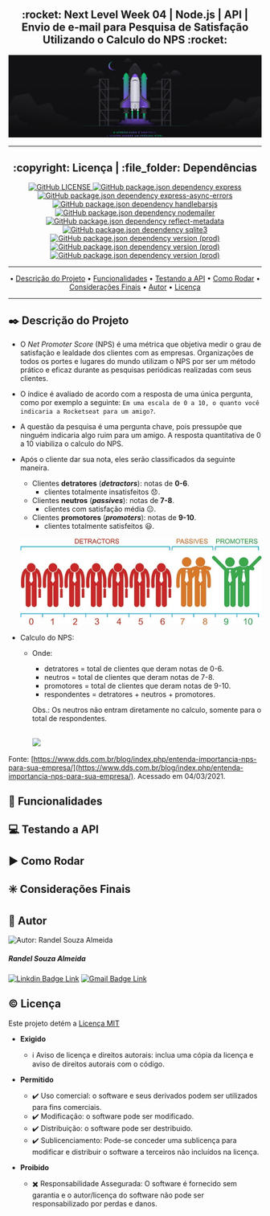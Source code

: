<div align="center">        
    <h2><strong>:rocket: Next Level Week 04 | Node.js | API | Envio de e-mail para Pesquisa de Satisfação Utilizando o Calculo do NPS :rocket:</strong></h2>    
    <a href="https://app.rocketseat.com.br/" >
        <img src="./src/images_readme/nlw03-.png" alt="Next Level Week 04">
    </a>
</div>

___

<h2 align="center"> :copyright: Licença | :file_folder: Dependências</h2>
<p align="center">

<a href="https://github.com/RandelSouza/next-level-week-4/blob/master/LICENSE" >
    <img alt="GitHub LICENSE" src="https://img.shields.io/github/license/randelsouza/next-level-week-4?style=for-the-badge">
</a>

<a href="https://www.npmjs.com/package/express">
    <img alt="GitHub package.json dependency express" src="https://img.shields.io/github/package-json/dependency-version/randelsouza/next-level-week-4/express?style=for-the-badge">
</a>

<a href="https://www.npmjs.com/package/express-async-errors" >
<img alt="GitHub package.json dependency express-async-errors" src="https://img.shields.io/github/package-json/dependency-version/randelsouza/next-level-week-4/express-async-errors?style=for-the-badge">
</a>

<a href="https://handlebarsjs.com/" >
    <img alt="GitHub package.json dependency handlebarsjs" src="https://img.shields.io/github/package-json/dependency-version/randelsouza/next-level-week-4/handlebars?style=for-the-badge">
</a>

<a href="https://www.npmjs.com/package/nodemailer" >
    <img alt="GitHub package.json dependency nodemailer" src="https://img.shields.io/github/package-json/dependency-version/randelsouza/next-level-week-4/nodemailer?style=for-the-badge">
</a>

<a href="https://www.npmjs.com/package/reflect-metadata" >
    <img alt="GitHub package.json dependency reflect-metadata" src="https://img.shields.io/github/package-json/dependency-version/randelsouza/next-level-week-4/reflect-metadata?style=for-the-badge">
</a>    

<a href="https://www.npmjs.com/package/sqlite3" >
    <img alt="GitHub package.json dependency sqlite3" src="https://img.shields.io/github/package-json/dependency-version/randelsouza/next-level-week-4/sqlite3?style=for-the-badge">
</a>

<a href="https://www.npmjs.com/package/typeorm" >
    <img alt="GitHub package.json dependency version (prod)" src="https://img.shields.io/github/package-json/dependency-version/randelsouza/next-level-week-4/typeorm?style=for-the-badge">
</a>

<a href="https://www.npmjs.com/package/uuid" >
    <img alt="GitHub package.json dependency version (prod)" src="https://img.shields.io/github/package-json/dependency-version/randelsouza/next-level-week-4/uuid?style=for-the-badge">
</a>    

<a href="https://www.npmjs.com/package/yup" >
    <img alt="GitHub package.json dependency version (prod)" src="https://img.shields.io/github/package-json/dependency-version/randelsouza/next-level-week-4/yup?style=for-the-badge">
</a>    
</p>

---

<p align="center" >
 • <a href="#black_nib-descrição-do-projeto">Descrição do Projeto</a> •
 <a href="#nut_and_bolt-funcionalidades">Funcionalidades</a> •
 <a href="#computer-testando-a-api">Testando a API</a> • 
 <a href="#arrow_forward-como-rodar">Como Rodar</a> • 
 <a href="#eight_spoked_asterisk-considerações-finais">Considerações Finais</a> • 
 <a href="#mag_right-autor">Autor</a> • 
 <a href="#copyright-licença">Licença</a>
</p>

---

## :black_nib: Descrição do Projeto
* O *Net Promoter Score* (NPS) é uma métrica que objetiva medir o grau de satisfação e lealdade dos clientes com as empresas. Organizações de todos os portes e lugares do mundo utilizam o NPS por ser um método prático e eficaz durante as pesquisas periódicas realizadas com seus clientes.

* O índice é avaliado de acordo com a resposta de uma única pergunta, como por exemplo a seguinte: `Em uma escala de 0 a 10, o quanto você indicaria a Rocketseat para um amigo?`.

* A questão da pesquisa é uma pergunta chave, pois pressupõe que ninguém indicaria algo ruim para um amigo. A resposta quantitativa de 0 a 10 viabiliza o calculo do NPS.

* Após o cliente dar sua nota, eles serão classificados da seguinte maneira.
    - Clientes **detratores** (***detractors***): notas de **0-6**.
        - clientes totalmente insatisfeitos :disappointed:.
    - Clientes **neutros** (***passives***): notas de **7-8**.
        - clientes com satisfação média :neutral_face:.
    - Clientes **promotores** (***promoters***): notas de **9-10**.
        - clientes totalmente satisfeitos :smiley:.
    
    <br/>

    <img alt="Imagem detratores, neutros e promotores" src="./src/images_readme/NPS-1.jpg">

    <br/>

<!--img src="https://render.githubusercontent.com/render/math?math=e^{i %2B\pi} =x%2B1"-->
* Calculo do NPS: 
    - Onde:
        - detratores = total de clientes que deram notas de 0-6.    
        - neutros = total de clientes que deram notas de 7-8.   
        - promotores = total de clientes que deram notas de 9-10.
        - respondentes = detratores + neutros + promotores.

        Obs.: Os neutros não entram diretamente no calculo, somente para o total de respondentes.
        
         <br/>

        <img src="https://render.githubusercontent.com/render/math?math=\huge\frac{(promotores%20-%20detratores)}{respondentes}x100">

Fonte: [https://www.dds.com.br/blog/index.php/entenda-importancia-nps-para-sua-empresa/](https://www.dds.com.br/blog/index.php/entenda-importancia-nps-para-sua-empresa/). Acessado em 04/03/2021.

## :nut_and_bolt: Funcionalidades
## :computer: Testando a API
## :arrow_forward: Como Rodar
## :eight_spoked_asterisk: Considerações Finais
## :mag_right: Autor

<p>
<img width="100px;" height="100px;" src="https://avatars.githubusercontent.com/u/30515957?s=460&u=affdd7f0e56343addc3d37c3178e0999d51f7f8e&v=4" alt="Autor: Randel Souza Almeida">
<h5>Randel Souza Almeida</h5>
</p>

[![Linkdin Badge Link](https://img.shields.io/badge/-Randel-0077B5?style=for-the-badge&logo=linkedin&logoColor=white&link=https://www.linkedin.com/in/randelsouza/)](https://www.linkedin.com/in/randelsouza/)
[![Gmail Badge Link](https://img.shields.io/badge/-randelsouza88@gmail.com-D14836?style=for-the-badge&logo=gmail&logoColor=white&link=mailto:randelsouza88@gmail.com)](mailto:randelsouza88@gmail.com)

## :copyright: Licença
Este projeto detém a <a href="https://github.com/RandelSouza/next-level-week-4/blob/master/LICENSE">Licença MIT</a>

* **Exigido**
    - :information_source: Aviso de licença e direitos autorais: inclua uma cópia da licença e aviso de direitos 
autorais com o código.

* **Permitido**
    - :heavy_check_mark: Uso comercial: o software e seus derivados podem ser utilizados para fins comerciais.
    - :heavy_check_mark: Modificação: o software pode ser modificado.
    - :heavy_check_mark: Distribuição: o software pode ser destribuido.
    - :heavy_check_mark: Sublicenciamento: Pode-se conceder uma sublicença para modificar e distribuir o software a terceiros não incluídos na licença.

* **Proibido**
    - :heavy_multiplication_x: Responsabilidade Assegurada: O software é fornecido sem garantia e o autor/licença do software não pode ser responsabilizado por perdas e danos.